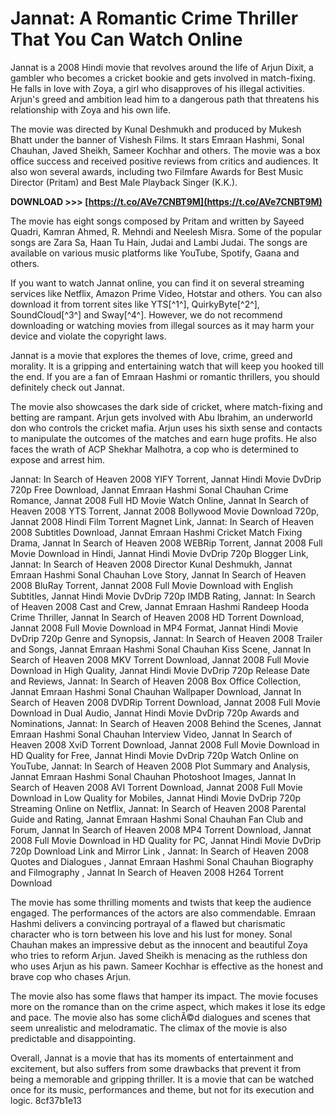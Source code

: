 
 
# Jannat: A Romantic Crime Thriller That You Can Watch Online
 
Jannat is a 2008 Hindi movie that revolves around the life of Arjun Dixit, a gambler who becomes a cricket bookie and gets involved in match-fixing. He falls in love with Zoya, a girl who disapproves of his illegal activities. Arjun's greed and ambition lead him to a dangerous path that threatens his relationship with Zoya and his own life.
 
The movie was directed by Kunal Deshmukh and produced by Mukesh Bhatt under the banner of Vishesh Films. It stars Emraan Hashmi, Sonal Chauhan, Javed Sheikh, Sameer Kochhar and others. The movie was a box office success and received positive reviews from critics and audiences. It also won several awards, including two Filmfare Awards for Best Music Director (Pritam) and Best Male Playback Singer (K.K.).
 
**DOWNLOAD >>> [https://t.co/AVe7CNBT9M](https://t.co/AVe7CNBT9M)**


 
The movie has eight songs composed by Pritam and written by Sayeed Quadri, Kamran Ahmed, R. Mehndi and Neelesh Misra. Some of the popular songs are Zara Sa, Haan Tu Hain, Judai and Lambi Judai. The songs are available on various music platforms like YouTube, Spotify, Gaana and others.
 
If you want to watch Jannat online, you can find it on several streaming services like Netflix, Amazon Prime Video, Hotstar and others. You can also download it from torrent sites like YTS[^1^], QuirkyByte[^2^], SoundCloud[^3^] and Sway[^4^]. However, we do not recommend downloading or watching movies from illegal sources as it may harm your device and violate the copyright laws.
 
Jannat is a movie that explores the themes of love, crime, greed and morality. It is a gripping and entertaining watch that will keep you hooked till the end. If you are a fan of Emraan Hashmi or romantic thrillers, you should definitely check out Jannat.
  
The movie also showcases the dark side of cricket, where match-fixing and betting are rampant. Arjun gets involved with Abu Ibrahim, an underworld don who controls the cricket mafia. Arjun uses his sixth sense and contacts to manipulate the outcomes of the matches and earn huge profits. He also faces the wrath of ACP Shekhar Malhotra, a cop who is determined to expose and arrest him.
 
Jannat: In Search of Heaven 2008 YIFY Torrent,  Jannat Hindi Movie DvDrip 720p Free Download,  Jannat Emraan Hashmi Sonal Chauhan Crime Romance,  Jannat 2008 Full HD Movie Watch Online,  Jannat In Search of Heaven 2008 YTS Torrent,  Jannat 2008 Bollywood Movie Download 720p,  Jannat 2008 Hindi Film Torrent Magnet Link,  Jannat: In Search of Heaven 2008 Subtitles Download,  Jannat Emraan Hashmi Cricket Match Fixing Drama,  Jannat In Search of Heaven 2008 WEBRip Torrent,  Jannat 2008 Full Movie Download in Hindi,  Jannat Hindi Movie DvDrip 720p Blogger Link,  Jannat: In Search of Heaven 2008 Director Kunal Deshmukh,  Jannat Emraan Hashmi Sonal Chauhan Love Story,  Jannat In Search of Heaven 2008 BluRay Torrent,  Jannat 2008 Full Movie Download with English Subtitles,  Jannat Hindi Movie DvDrip 720p IMDB Rating,  Jannat: In Search of Heaven 2008 Cast and Crew,  Jannat Emraan Hashmi Randeep Hooda Crime Thriller,  Jannat In Search of Heaven 2008 HD Torrent Download,  Jannat 2008 Full Movie Download in MP4 Format,  Jannat Hindi Movie DvDrip 720p Genre and Synopsis,  Jannat: In Search of Heaven 2008 Trailer and Songs,  Jannat Emraan Hashmi Sonal Chauhan Kiss Scene,  Jannat In Search of Heaven 2008 MKV Torrent Download,  Jannat 2008 Full Movie Download in High Quality,  Jannat Hindi Movie DvDrip 720p Release Date and Reviews,  Jannat: In Search of Heaven 2008 Box Office Collection,  Jannat Emraan Hashmi Sonal Chauhan Wallpaper Download,  Jannat In Search of Heaven 2008 DVDRip Torrent Download,  Jannat 2008 Full Movie Download in Dual Audio,  Jannat Hindi Movie DvDrip 720p Awards and Nominations,  Jannat: In Search of Heaven 2008 Behind the Scenes,  Jannat Emraan Hashmi Sonal Chauhan Interview Video,  Jannat In Search of Heaven 2008 XviD Torrent Download,  Jannat 2008 Full Movie Download in HD Quality for Free,  Jannat Hindi Movie DvDrip 720p Watch Online on YouTube,  Jannat: In Search of Heaven 2008 Plot Summary and Analysis,  Jannat Emraan Hashmi Sonal Chauhan Photoshoot Images,  Jannat In Search of Heaven 2008 AVI Torrent Download,  Jannat 2008 Full Movie Download in Low Quality for Mobiles,  Jannat Hindi Movie DvDrip 720p Streaming Online on Netflix,  Jannat: In Search of Heaven 2008 Parental Guide and Rating,  Jannat Emraan Hashmi Sonal Chauhan Fan Club and Forum,  Jannat In Search of Heaven 2008 MP4 Torrent Download,  Jannat 2008 Full Movie Download in HD Quality for PC,  Jannat Hindi Movie DvDrip 720p Download Link and Mirror Link ,  Jannat: In Search of Heaven 2008 Quotes and Dialogues ,  Jannat Emraan Hashmi Sonal Chauhan Biography and Filmography ,  Jannat In Search of Heaven 2008 H264 Torrent Download
 
The movie has some thrilling moments and twists that keep the audience engaged. The performances of the actors are also commendable. Emraan Hashmi delivers a convincing portrayal of a flawed but charismatic character who is torn between his love and his lust for money. Sonal Chauhan makes an impressive debut as the innocent and beautiful Zoya who tries to reform Arjun. Javed Sheikh is menacing as the ruthless don who uses Arjun as his pawn. Sameer Kochhar is effective as the honest and brave cop who chases Arjun.
 
The movie also has some flaws that hamper its impact. The movie focuses more on the romance than on the crime aspect, which makes it lose its edge and pace. The movie also has some clichÃ©d dialogues and scenes that seem unrealistic and melodramatic. The climax of the movie is also predictable and disappointing.
 
Overall, Jannat is a movie that has its moments of entertainment and excitement, but also suffers from some drawbacks that prevent it from being a memorable and gripping thriller. It is a movie that can be watched once for its music, performances and theme, but not for its execution and logic.
 8cf37b1e13
 

